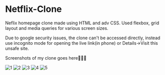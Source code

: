 # Netflix-Clone
Neflix homepage clone made using HTML and adv CSS.
Used flexbox, grid layout and media queries for various screen sizes.

Due to google security issues, the clone can't be accessed directly, instead use incognito mode for opening the live link(in phone) or Details->Visit this unsafe site.

Screenshots of my clone goes here👀👉🏻

![1](https://github.com/Avni-0101/Netflix-Clone/assets/99727574/945bce0f-d78b-4d9a-ac20-002203b6ca95)
![2](https://github.com/Avni-0101/Netflix-Clone/assets/99727574/e8bd69d6-679a-40e3-ab8e-811f0ca04a2b)
![3](https://github.com/Avni-0101/Netflix-Clone/assets/99727574/e5bd28b7-6eae-4663-8466-d977406c9cc7)
![4](https://github.com/Avni-0101/Netflix-Clone/assets/99727574/58a58b60-df76-4e2d-a7c2-098d55e1e2b9)
![5](https://github.com/Avni-0101/Netflix-Clone/assets/99727574/4cce9b58-13a8-4d81-969a-3185fc7349cc)
